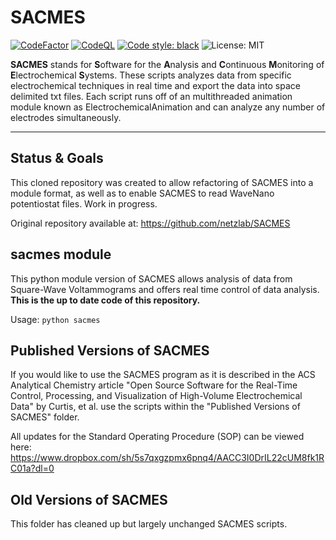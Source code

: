 # SACMES

[![CodeFactor](https://www.codefactor.io/repository/github/paradoxdruid/SACMES/badge)](https://www.codefactor.io/repository/github/paradoxdruid/SACMES) [![CodeQL](https://github.com/Paradoxdruid/SACMES/actions/workflows/codeql.yml/badge.svg)](https://github.com/Paradoxdruid/SACMES/actions/workflows/codeql.yml) [![Code style: black](https://img.shields.io/badge/code%20style-black-000000.svg)](https://github.com/ambv/black) ![License: MIT](https://img.shields.io/badge/license-MIT-green)

**SACMES** stands for **S**oftware for the **A**nalysis and **C**ontinuous **M**onitoring of **E**lectrochemical **S**ystems. These scripts analyzes data from specific electrochemical techniques in real time and export the data into space delimited txt files. Each script runs off of an multithreaded animation module known as ElectrochemicalAnimation and can analyze any number of electrodes simultaneously.

<hr />

## Status & Goals

This cloned repository was created to allow refactoring of SACMES into a module format, as well as to enable SACMES to read WaveNano potentiostat files.   Work in progress.

Original repository available at: <https://github.com/netzlab/SACMES>

## sacmes module

This python module version of SACMES allows analysis of data from Square-Wave Voltammograms and offers real time control of data analysis.  **This is the up to date code of this repository.**

Usage: `python sacmes`

## Published Versions of SACMES

If you would like to use the SACMES program as it is described in the ACS Analytical Chemistry article "Open Source Software for the Real-Time Control, Processing, and Visualization of High-Volume Electrochemical Data" by Curtis, et al. use the scripts within the "Published Versions of SACMES" folder.

All updates for the Standard Operating Procedure (SOP) can be viewed here: <https://www.dropbox.com/sh/5s7qxgzpmx6pnq4/AACC3I0DrIL22cUM8fk1RC01a?dl=0>

## Old Versions of SACMES

This folder has cleaned up but largely unchanged SACMES scripts.

